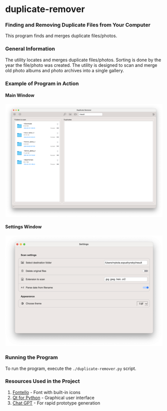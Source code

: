 # duplicate-remover
### Finding and Removing Duplicate Files from Your Computer

This program finds and merges duplicate files/photos.

### General Information
The utility locates and merges duplicate files/photos. Sorting is done by the year the file/photo was created. The utility is designed to scan and merge old photo albums and photo archives into a single gallery.

### Example of Program in Action
#### Main Window
![Main Window](https://raw.githubusercontent.com/mykolasopushynskyy/duplicate-remover/main/assets/main_window.png)

#### Settings Window
![Settings Window](https://raw.githubusercontent.com/mykolasopushynskyy/duplicate-remover/main/assets/settings_window.png)

### Running the Program
To run the program, execute the `./duplicate-remover.py` script.

### Resources Used in the Project
1. [Fontello](https://fontello.com/) - Font with built-in icons
2. [Qt for Python](https://wiki.qt.io/Qt_for_Python) - Graphical user interface
3. [Chat GPT](https://chatgpt.com/) - For rapid prototype generation